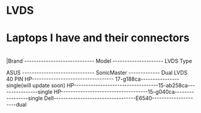 # LVDS

# Laptops I have and their connectors
<br>
|Brand ----------------------------- Model --------------------- LVDS Type
<br>

ASUS ------------------------------ SonicMaster ------------- Dual LVDS 40 PIN
HP---------------------------------- 17-g188ca----------------single(will update soon)
HP-----------------------------------15-ab258ca----------------single
HP------------------------------------15-g040ca-----------------single
Dell----------------------------------E6540---------------------dual
